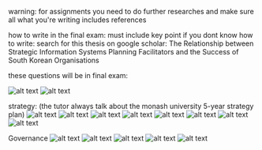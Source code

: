 warning: for assignments you need to do further researches and make sure all what you're writing includes references


how to write in the final exam:
must include key point
if you dont know how to write:
search for this thesis on google scholar: The Relationship between Strategic Information
Systems Planning Facilitators and the Success of
South Korean Organisations

these questions will be in final exam:
 
 


![alt text](image.png)
![alt text](image-1.png)

strategy:
(the tutor always talk about the monash university 5-year strategy plan)
![alt text](image-2.png)
![alt text](image-3.png)
![alt text](image-4.png)
![alt text](image-5.png)
![alt text](image-6.png)
![alt text](image-7.png)
![alt text](image-8.png)
![alt text](image-9.png)

Governance
![alt text](image-10.png)
![alt text](image-11.png)
![alt text](image-12.png)
![alt text](image-13.png)
![alt text](image-14.png)